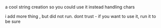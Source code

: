 a cool string creation so you could use it instead handling chars

i add more thing , but did not run. dont trust - if you want to use it, run it to be sure
